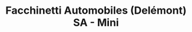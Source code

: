 ---
title: "Facchinetti Automobiles (Delémont) SA - Mini"
url: /delemont/facchinetti-automobiles-delemont-sa-mini/
shop: Autohaus
---